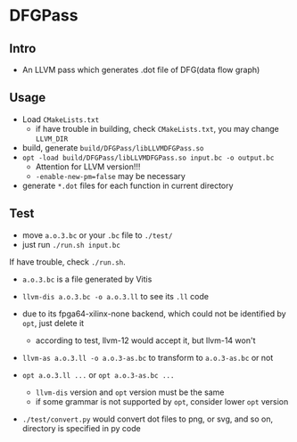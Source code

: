 # DFGPass

## Intro

- An LLVM pass which generates .dot file of DFG(data flow graph)

## Usage

- Load `CMakeLists.txt`
  - if have trouble in building, check `CMakeLists.txt`, you may change `LLVM_DIR`
- build, generate `build/DFGPass/libLLVMDFGPass.so`
- `opt -load build/DFGPass/libLLVMDFGPass.so input.bc -o output.bc`
  - Attention for LLVM version!!!
  - `-enable-new-pm=false` may be necessary
- generate `*.dot` files for each function in current directory

## Test

- move `a.o.3.bc` or your `.bc` file to `./test/`
- just run `./run.sh input.bc`

If have trouble, check `./run.sh`.

- `a.o.3.bc` is a file generated by Vitis
- `llvm-dis a.o.3.bc -o a.o.3.ll` to see its `.ll` code
- due to its fpga64-xilinx-none backend, which could not be identified by `opt`, just delete it
  - according to test, llvm-12 would accept it, but llvm-14 won't
- `llvm-as a.o.3.ll -o a.o.3-as.bc` to transform to `a.o.3-as.bc` or not
- `opt a.o.3.ll ...` or `opt a.o.3-as.bc ...`
  - `llvm-dis` version and `opt` version must be the same
  - if some grammar is not supported by `opt`, consider lower `opt` version

- `./test/convert.py` would convert dot files to png, or svg, and so on, directory is specified in py code

